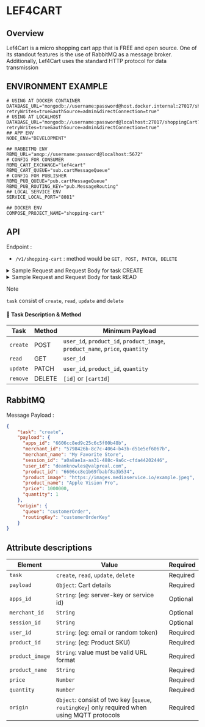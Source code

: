 # LEF4CART

## Overview

Lef4Cart is a micro shopping cart app that is FREE and open source. One of its standout features is the use of RabbitMQ as a message broker. Additionally, Lef4Cart uses the standard HTTP protocol for data transmission

## ENVIRONMENT EXAMPLE

```shell
# USING AT DOCKER CONTAINER
DATABASE_URL="mongodb://username:password@host.docker.internal:27017/shoppingCart?retryWrites=true&authSource=admin&directConnection=true"
# USING AT LOCALHOST
DATABASE_URL="mongodb://username:password@localhost:27017/shoppingCart?retryWrites=true&authSource=admin&directConnection=true"
## APP ENV
NODE_ENV="DEVELOPMENT"

## RABBITMQ ENV
RBMQ_URL="amqp://username:password@localhost:5672"
# CONFIG FOR CONSUMER
RBMQ_CART_EXCHANGE="lef4cart"
RBMQ_CART_QUEUE="sub.cartMessageQueue"
# CONFIG FOR PUBLISHER
RBMQ_PUB_QUEUE="pub.cartMessageQueue"
RBMQ_PUB_ROUTING_KEY="pub.MessageRouting"
## LOCAL SERVICE ENV
SERVICE_LOCAL_PORT="8081"

## DOCKER ENV
COMPOSE_PROJECT_NAME="shopping-cart"

```

## API

Endpoint :

* `/v1/shopping-cart` : method would be `GET, POST, PATCH, DELETE`

<details>
<summary>Sample Request and Request Body for task CREATE</summary>

```json
  {
    "task": "create",
    "payload": {
      "apps_id": "6606cc8ed9c25c6c5f00b48b",
      "merchant_id": "5798426b-8c7c-4064-b43b-d51e5ef6067b",
      "merchant_name": "My Favorite Store",
      "session_id": "a0a8ae1a-aa31-488c-9a6c-cfda44202446",
      "user_id": "deanknowles@valpreal.com",
      "product_id": "6606cc8e1b69fbabf8a3b534",
      "product_image": "https://images.mediaservice.io/example.jpeg",
      "product_name": "Apple Vision Pro",
      "price": 1000000,
      "quantity": 1
    }
  }
```
</details>
<details>
<summary>Sample Request and Request Body for task READ</summary>

```json
  {
    "task": "create",
    "payload": {
      "user_id": "deanknowles@valpreal.com"
    }
  }
```
</details>

>[!NOTE]
> `task` consist of `create`, `read`, `update` and `delete`

#### 📍 Task Description & Method

| Task | Method | Minimum Payload |
| ---- | ------ | ------- |
| `create` | POST | `user_id`, `product_id`, `product_image`, `product_name`, `price`, `quantity` |
| `read` | GET | `user_id` |
| `update` | PATCH | `user_id`, `product_id`, `quantity` |
| `remove` | DELETE | `[id]` or `[cartId]` |

## RabbitMQ

Message Payload :

```json
{
    "task": "create",
    "payload": {
      "apps_id": "6606cc8ed9c25c6c5f00b48b",
      "merchant_id": "5798426b-8c7c-4064-b43b-d51e5ef6067b",
      "merchant_name": "My Favorite Store",
      "session_id": "a0a8ae1a-aa31-488c-9a6c-cfda44202446",
      "user_id": "deanknowles@valpreal.com",
      "product_id": "6606cc8e1b69fbabf8a3b534",
      "product_image": "https://images.mediaservice.io/example.jpeg",
      "product_name": "Apple Vision Pro",
      "price": 1000000,
      "quantity": 1
    },
    "origin": {
      "queue": "customerOrder",
      "routingKey": "customerOrderKey"
    }
}
```

## Attribute descriptions

| Element   |  Value | Required |
| -------   |  ----------- | -------- |
| `task`    |  `create`, `read`, `update`, `delete` | Required
| `payload` | `Object`: Cart details | Required
| `apps_id` | `String`: (eg: server-key or service id) | Optional
| `merchant_id` | `String` | Optional
| `session_id` | `String` | Optional
| `user_id` | `String`: (eg: email or random token) | Required
| `product_id` | `String`: (eg: Product SKU) | Required
| `product_image` | `String`: value must be valid URL format | Required
| `product_name` | `String` | Required
| `price` | `Number` | Required
| `quantity` | `Number` | Required
| `origin` | `Object`: consist of two key [`queue`, `routingKey`] only required when using MQTT protocols | Required  
